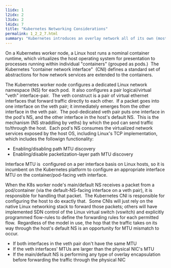 ```yaml
---
l1idx: 1
l2idx: 2
l3idx: 2
l4idx: 7
title: "Kubernetes Networking Considerations"
permalink: 1_2_2_7.html
summary: "Kubernetes introduces an overlay network all of its own (most of the time)"
---
```


On a Kubernetes worker node, a Linux host runs a nominal container runtime, which virtualizes the host operating system for presentation to processes running within individual "containers" (grouped as pods.)  The Kubernetes "container network interface"  (CNI) defines a standard set of abstractions for how network services are extended to the containers. 

The Kubernetes worker node configures a dedicated Linux network namespace (NS) for each pod.  It also configures a pair logical/virtual "veth" interface-pair.  The veth construct is a pair of virtual ethernet interfaces that forward traffic directly to each other.  If a packet goes into one interface on the veth pair; it immediately emerges from the other interface in the veth pair.  The pod-dedicated veth pair puts one interface in the pod's NS, and the other interface in the host's default NS.  This is the mechanism (NS straddling by veths) by which the pod can send traffic to/through the host.  Each pod's NS consumes the virtualized network services exposed by the host OS, including Linux's TCP implementation, which includes the followign functionality:
- Enabling/disabling path MTU discovery
- Enabling/disable packetization-layer path MTU discovery

Interface MTU is  configured on a per interface basis on Linux hosts, so it is incumbent on the Kubernetes platform to configure an appropriate interface MTU on the container/pod-facing veth interface.

When the K8s worker node's main/default NS receives a packet from a pod/container (via the default-NS-facing interface on a veth pair), it is responsible for handling that packet.  The Kubernetes CNI is responsible for configuring the host to do exactly that.  Some CNIs will just rely on the native Linux networking stack to forward those packets; others will have implemented SDN control of the Linux virtual switch (vswitch) and explicitly programmed flow-rules to define the forwarding rules for each permitted flow.  Regardless of the model in use, the hop that the traffic takes on its way through the host's default NS is an opportunity for MTU mismatch to occur. 
- If both interfaces in the veth pair don't have the same MTU
- If the veth interfaces' MTUs are larger than the physical NIC's MTU
- If the main/default NS is performing any type of overlay encapsulation before forwarding the traffic through the physical NIC